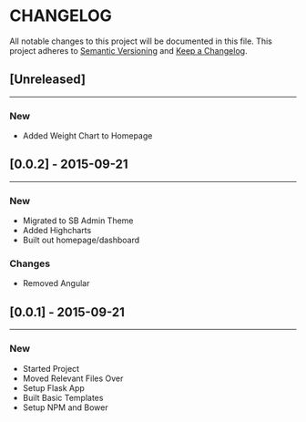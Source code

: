 # CHANGELOG

All notable changes to this project will be documented in this file.
This project adheres to [Semantic Versioning](http://semver.org/) and [Keep a Changelog](http://keepachangelog.com/).

## [Unreleased]
---

### New

* Added Weight Chart to Homepage


## [0.0.2] - 2015-09-21
---

### New

* Migrated to SB Admin Theme
* Added Highcharts
* Built out homepage/dashboard

### Changes

* Removed Angular


## [0.0.1] - 2015-09-21
---

### New

* Started Project
* Moved Relevant Files Over
* Setup Flask App
* Built Basic Templates
* Setup NPM and Bower


